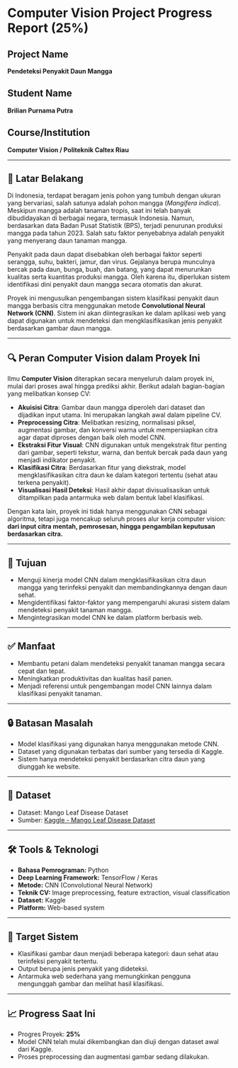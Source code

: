# Computer Vision Project Progress Report (25%)

## Project Name
**Pendeteksi Penyakit Daun Mangga**

## Student Name
**Brilian Purnama Putra**

## Course/Institution
**Computer Vision / Politeknik Caltex Riau**

---

## 📌 Latar Belakang
Di Indonesia, terdapat beragam jenis pohon yang tumbuh dengan ukuran yang bervariasi, salah satunya adalah pohon mangga (*Mangifera indica*). Meskipun mangga adalah tanaman tropis, saat ini telah banyak dibudidayakan di berbagai negara, termasuk Indonesia. Namun, berdasarkan data Badan Pusat Statistik (BPS), terjadi penurunan produksi mangga pada tahun 2023. Salah satu faktor penyebabnya adalah penyakit yang menyerang daun tanaman mangga.

Penyakit pada daun dapat disebabkan oleh berbagai faktor seperti serangga, suhu, bakteri, jamur, dan virus. Gejalanya berupa munculnya bercak pada daun, bunga, buah, dan batang, yang dapat menurunkan kualitas serta kuantitas produksi mangga. Oleh karena itu, diperlukan sistem identifikasi dini penyakit daun mangga secara otomatis dan akurat.

Proyek ini mengusulkan pengembangan sistem klasifikasi penyakit daun mangga berbasis citra menggunakan metode **Convolutional Neural Network (CNN)**. Sistem ini akan diintegrasikan ke dalam aplikasi web yang dapat digunakan untuk mendeteksi dan mengklasifikasikan jenis penyakit berdasarkan gambar daun mangga.

---

## 🔍 Peran Computer Vision dalam Proyek Ini
Ilmu **Computer Vision** diterapkan secara menyeluruh dalam proyek ini, mulai dari proses awal hingga prediksi akhir. Berikut adalah bagian-bagian yang melibatkan konsep CV:

- **Akuisisi Citra**: Gambar daun mangga diperoleh dari dataset dan dijadikan input utama. Ini merupakan langkah awal dalam pipeline CV.
- **Preprocessing Citra**: Melibatkan resizing, normalisasi piksel, augmentasi gambar, dan konversi warna untuk mempersiapkan citra agar dapat diproses dengan baik oleh model CNN.
- **Ekstraksi Fitur Visual**: CNN digunakan untuk mengekstrak fitur penting dari gambar, seperti tekstur, warna, dan bentuk bercak pada daun yang menjadi indikator penyakit.
- **Klasifikasi Citra**: Berdasarkan fitur yang diekstrak, model mengklasifikasikan citra daun ke dalam kategori tertentu (sehat atau terkena penyakit).
- **Visualisasi Hasil Deteksi**: Hasil akhir dapat divisualisasikan untuk ditampilkan pada antarmuka web dalam bentuk label klasifikasi.

Dengan kata lain, proyek ini tidak hanya menggunakan CNN sebagai algoritma, tetapi juga mencakup seluruh proses alur kerja computer vision: **dari input citra mentah, pemrosesan, hingga pengambilan keputusan berdasarkan citra.**

---

## 🎯 Tujuan
- Menguji kinerja model CNN dalam mengklasifikasikan citra daun mangga yang terinfeksi penyakit dan membandingkannya dengan daun sehat.
- Mengidentifikasi faktor-faktor yang mempengaruhi akurasi sistem dalam mendeteksi penyakit tanaman mangga.
- Mengintegrasikan model CNN ke dalam platform berbasis web.

---

## ✅ Manfaat
- Membantu petani dalam mendeteksi penyakit tanaman mangga secara cepat dan tepat.
- Meningkatkan produktivitas dan kualitas hasil panen.
- Menjadi referensi untuk pengembangan model CNN lainnya dalam klasifikasi penyakit tanaman.

---

## 🔒 Batasan Masalah
- Model klasifikasi yang digunakan hanya menggunakan metode CNN.
- Dataset yang digunakan terbatas dari sumber yang tersedia di Kaggle.
- Sistem hanya mendeteksi penyakit berdasarkan citra daun yang diunggah ke website.

---

## 📁 Dataset
- Dataset: Mango Leaf Disease Dataset  
- Sumber: [Kaggle - Mango Leaf Disease Dataset](https://www.kaggle.com/datasets/aryashah2k/mango-leaf-disease-dataset)

---

## 🛠️ Tools & Teknologi
- **Bahasa Pemrograman:** Python  
- **Deep Learning Framework:** TensorFlow / Keras  
- **Metode:** CNN (Convolutional Neural Network)  
- **Teknik CV:** Image preprocessing, feature extraction, visual classification  
- **Dataset:** Kaggle  
- **Platform:** Web-based system

---

## 🚀 Target Sistem
- Klasifikasi gambar daun menjadi beberapa kategori: daun sehat atau terinfeksi penyakit tertentu.
- Output berupa jenis penyakit yang dideteksi.
- Antarmuka web sederhana yang memungkinkan pengguna mengunggah gambar dan melihat hasil klasifikasi.

---

## 📈 Progress Saat Ini
- Progres Proyek: **25%**
- Model CNN telah mulai dikembangkan dan diuji dengan dataset awal dari Kaggle.
- Proses preprocessing dan augmentasi gambar sedang dilakukan.

